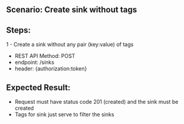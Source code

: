 ## Scenario: Create sink without tags 
## Steps:
1 - Create a sink without any pair (key:value) of tags

- REST API Method: POST
- endpoint: /sinks
- header: {authorization:token}


## Expected Result:
- Request must have status code 201 (created) and the sink must be created
- Tags for sink just serve to filter the sinks